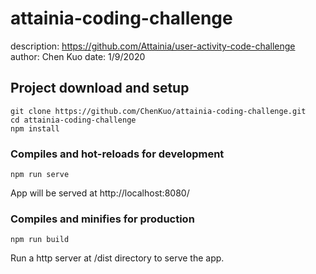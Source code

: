 # attainia-coding-challenge
description: https://github.com/Attainia/user-activity-code-challenge
author: Chen Kuo
date: 1/9/2020
## Project download and setup
```
git clone https://github.com/ChenKuo/attainia-coding-challenge.git
cd attainia-coding-challenge
npm install
```

### Compiles and hot-reloads for development
```
npm run serve
```
App will be served at http://localhost:8080/

### Compiles and minifies for production
```
npm run build
```
Run a http server at /dist directory to serve the app.
